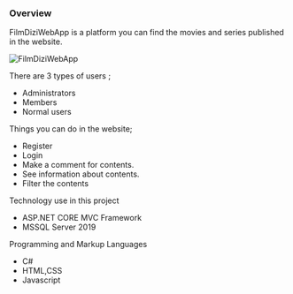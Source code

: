 ### Overview

FilmDiziWebApp is a platform you can find the movies and series published in the website.

![FilmDiziWebApp](https://i.hizliresim.com/89zi2xa.gif)

There are 3 types of users ;

- Administrators
- Members
- Normal users

Things you can do in the website;

- Register
- Login
- Make a comment for contents. 
- See information about contents.
- Filter the contents

Technology use in this project

- ASP.NET CORE MVC Framework
- MSSQL Server 2019

Programming and Markup Languages

- C#
- HTML,CSS
- Javascript
